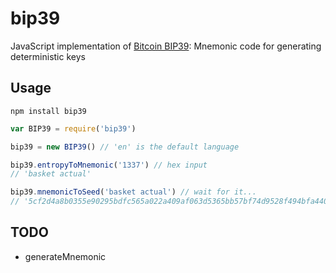 bip39
=====

JavaScript implementation of [Bitcoin BIP39](https://github.com/bitcoin/bips/blob/master/bip-0039.mediawiki): Mnemonic code for generating deterministic keys

## Usage

`npm install bip39`

```javascript
var BIP39 = require('bip39')

bip39 = new BIP39() // 'en' is the default language

bip39.entropyToMnemonic('1337') // hex input
// 'basket actual'

bip39.mnemonicToSeed('basket actual') // wait for it...
// '5cf2d4a8b0355e90295bdfc565a022a409af063d5365bb57bf74d9528f494bfa4400f53d8349b80fdae44082d7f9541e1dba2b003bcfec9d0d53781ca676651f'
```

## TODO

- generateMnemonic
